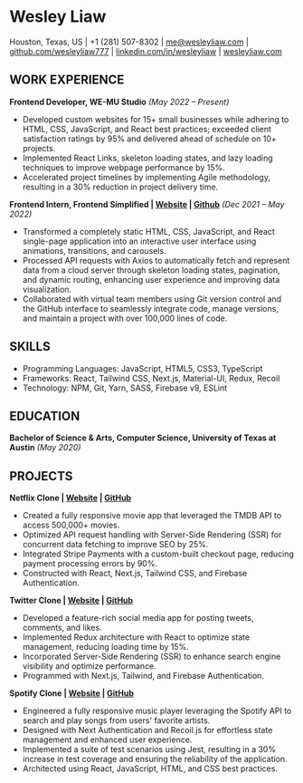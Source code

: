 # Wesley Liaw

Houston, Texas, US | +1 (281) 507-8302 | [me@wesleyliaw.com](mailto:me@wesleyliaw.com) | [github.com/wesleyliaw777](https://github.com/wesleyliaw777) | [linkedin.com/in/wesleyliaw](https://linkedin.com/in/wesleyliaw) | [wesleyliaw.com](https://wesleyliaw.com)

## WORK EXPERIENCE

**Frontend Developer, WE-MU Studio** *(May 2022 – Present)*

- Developed custom websites for 15+ small businesses while adhering to HTML, CSS, JavaScript, and React best practices; exceeded client satisfaction ratings by 95% and delivered ahead of schedule on 10+ projects.
- Implemented React Links, skeleton loading states, and lazy loading techniques to improve webpage performance by 15%.
- Accelerated project timelines by implementing Agile methodology, resulting in a 30% reduction in project delivery time.

**Frontend Intern, Frontend Simplified | [Website](https://wesley-internship.vercel.app/) | [Github](https://github.com/WesleyLiaw777/wesley-internship)** *(Dec 2021 – May 2022)*

- Transformed a completely static HTML, CSS, JavaScript, and React single-page application into an interactive user interface using animations, transitions, and carousels.
- Processed API requests with Axios to automatically fetch and represent data from a cloud server through skeleton loading states, pagination, and dynamic routing, enhancing user experience and improving data visualization.
- Collaborated with virtual team members using Git version control and the GitHub interface to seamlessly integrate code, manage versions, and maintain a project with over 100,000 lines of code.

## SKILLS

- Programming Languages: JavaScript, HTML5, CSS3, TypeScript
- Frameworks: React, Tailwind CSS, Next.js, Material-UI, Redux, Recoil
- Technology: NPM, Git, Yarn, SASS, Firebase v9, ESLint

## EDUCATION

**Bachelor of Science & Arts, Computer Science, University of Texas at Austin** *(May 2020)*

## PROJECTS

**Netflix Clone | [Website](https://block-movie-clone-zeta-taupe.vercel.app/) | [GitHub](https://github.com/WesleyLiaw777/netflix-clone)**

- Created a fully responsive movie app that leveraged the TMDB API to access 500,000+ movies.
- Optimized API request handling with Server-Side Rendering (SSR) for concurrent data fetching to improve SEO by 25%.
- Integrated Stripe Payments with a custom-built checkout page, reducing payment processing errors by 90%.
- Constructed with React, Next.js, Tailwind CSS, and Firebase Authentication.

**Twitter Clone | [Website](https://twitter-clone-eight-khaki.vercel.app/) | [GitHub](https://github.com/WesleyLiaw777/twitter-clone)**

- Developed a feature-rich social media app for posting tweets, comments, and likes.
- Implemented Redux architecture with React to optimize state management, reducing loading time by 15%.
- Incorporated Server-Side Rendering (SSR) to enhance search engine visibility and optimize performance.
- Programmed with Next.js, Tailwind, and Firebase Authentication.

**Spotify Clone | [Website](https://splatify-player.vercel.app/) | [GitHub](https://github.com/WesleyLiaw777/spotify-clone)**

- Engineered a fully responsive music player leveraging the Spotify API to search and play songs from users' favorite artists.
- Designed with Next Authentication and Recoil.js for effortless state management and enhanced user experience.
- Implemented a suite of test scenarios using Jest, resulting in a 30% increase in test coverage and ensuring the reliability of the application.
- Architected using React, JavaScript, HTML, and CSS best practices.
